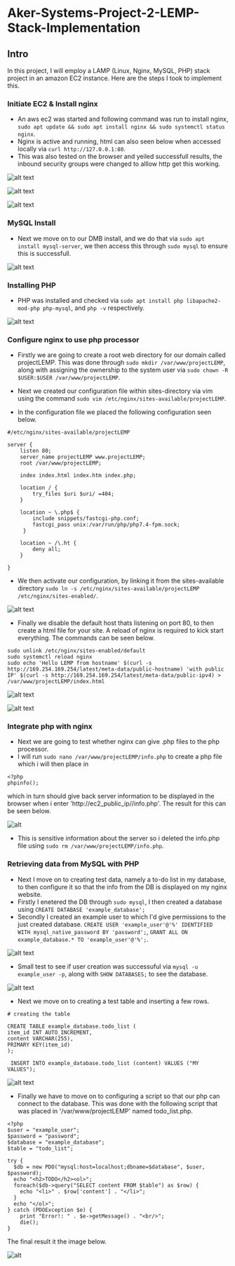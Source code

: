 # Aker-Systems-Project-2-LEMP-Stack-Implementation


## Intro

In this project, I will employ a LAMP  (Linux, Nginx, MySQL, PHP) stack project in an amazon EC2 instance. Here are the steps I took to implement this.


### Initiate EC2 & Install nginx

- An aws ec2 was started and following command was run to install nginx, `sudo apt update && sudo apt install nginx && sudo systemctl status nginx`. 
- Nginx is active and running, html can also seen below when accessed locally via `curl http://127.0.0.1:80`.
- This was also tested on the browser and yeiled successfull results, the inbound security groups were changed to alllow http get this working.

![alt text](/nginx_install_check.png)

![alt text](/nginx_active.png)

![alt text](/nginx_web.png)


### MySQL Install

- Next we move on to our DMB install, and we do that via `sudo apt install mysql-server`, we then access this through `sudo mysql` to ensure this is successfull.

![alt text](/mysql_install_acces.png)


### Installing PHP

- PHP was installed and checked via `sudo apt install php libapache2-mod-php php-mysql`, and `php -v` respectively.

![alt text](/php_install.png)


### Configure nginx to use php processor

- Firstly we are going to create a root web directory for our domain called projectLEMP. This was done through `sudo mkdir /var/www/projectLEMP`, along with assigning the ownership to the system user via `sudo chown -R $USER:$USER /var/www/projectLEMP`.
- Next we created our configuration file within sites-directory via vim using the command `sudo vim /etc/nginx/sites-available/projectLEMP`.

- In the configuration file we placed the following configuration seen below.

```
#/etc/nginx/sites-available/projectLEMP

server {
    listen 80;
    server_name projectLEMP www.projectLEMP;
    root /var/www/projectLEMP;

    index index.html index.htm index.php;

    location / {
        try_files $uri $uri/ =404;
    }

    location ~ \.php$ {
        include snippets/fastcgi-php.conf;
        fastcgi_pass unix:/var/run/php/php7.4-fpm.sock;
     }

    location ~ /\.ht {
        deny all;
    }

}
```
- We then activate our configuration, by linking it from the sites-available directory `sudo ln -s /etc/nginx/sites-available/projectLEMP /etc/nginx/sites-enabled/`.


![alt text](/configuration.png)


- Finally we disable the default host thats listening on port 80, to then create a html file for your site. A reload of nginx is required to kick start everything. The commands can be seen below.

```
sudo unlink /etc/nginx/sites-enabled/default
sudo systemctl reload nginx
sudo echo 'Hello LEMP from hostname' $(curl -s http://169.254.169.254/latest/meta-data/public-hostname) 'with public IP' $(curl -s http://169.254.169.254/latest/meta-data/public-ipv4) > /var/www/projectLEMP/index.html
```

![alt text](/unlink_restart.png)

![alt text](/new_web.png)


### Integrate php with nginx

- Next we are going to test whether nginx can give .php files to the php processor.
- I will run `sudo nano /var/www/projectLEMP/info.php` to create a php file which i will then place in
```
<?php
phpinfo();
```
which in turn should give back server information to be displayed in the browser when i enter 'http://ec2_public_ip//info.php'. The result for this can be seen below.

![alt](/php_info_web.png)

- This is sensitive information about the server so i deleted the info.php file using `sudo rm /var/www/projectLEMP/info.php`.



### Retrieving data from MySQL with PHP

- Next I move on to creating test data, namely a to-do list in my database, to then configure it so that the info from the DB is displayed on my nginx website.
- Firstly I enetered the DB through `sudo mysql`, I then created a database using `CREATE DATABASE 'example_database';`
- Secondly I created an example user to which I'd give permissions to the just created database. `CREATE USER 'example_user'@'%' IDENTIFIED WITH mysql_native_password BY 'password';`, `GRANT ALL ON example_database.* TO 'example_user'@'%';`.


![alt text](/db_creation)


- Small test to see if user creation was successuful via `mysql -u example_user -p`, along with `SHOW DATABASES;` to see the database.


![alt text](/mysql_user_test.png)


- Next we move on to creating a test table and inserting a few rows.

```
# creating the table

CREATE TABLE example_database.todo_list (
item_id INT AUTO_INCREMENT,
content VARCHAR(255),
PRIMARY KEY(item_id)
);

```

` INSERT INTO example_database.todo_list (content) VALUES ("MY VALUES");`

![alt text](/mysql_user_test)


- Finally we have to move on to configuring a script so that our php can connect to the database. This was done with the following script that was placed in '/var/www/projectLEMP' named todo_list.php.

```
<?php
$user = "example_user";
$password = "password";
$database = "example_database";
$table = "todo_list";

try {
  $db = new PDO("mysql:host=localhost;dbname=$database", $user, $password);
  echo "<h2>TODO</h2><ol>";
  foreach($db->query("SELECT content FROM $table") as $row) {
    echo "<li>" . $row['content'] . "</li>";
  }
  echo "</ol>";
} catch (PDOException $e) {
    print "Error!: " . $e->getMessage() . "<br/>";
    die();
}

```

The final result it the image below.

![alt](/final_result.png)

